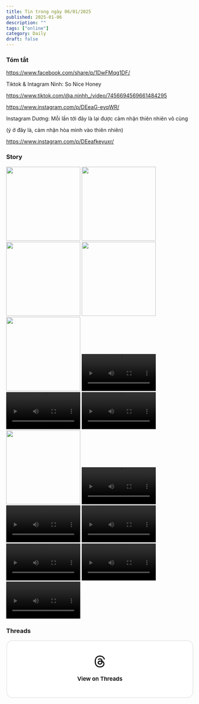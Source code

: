 ```yaml
---
title: Tin trong ngày 06/01/2025 
published: 2025-01-06
description: ""
tags: ["online"]
category: Daily 
draft: false
---
```


### Tóm tắt 

https://www.facebook.com/share/p/1DwFMqg1DF/

Tiktok & Intagram Ninh: So Nice Honey

https://www.tiktok.com/@a.ninhh_/video/7456694569661484295

https://www.instagram.com/p/DEeaG-eyqWR/

Instagram Dương: Mỗi lần tới đây là lại được cảm nhận thiên nhiên vô cùng

(ý ở đây là, cảm nhận hòa mình vào thiên nhiên)

https://www.instagram.com/p/DEeafkeyuxr/



### Story 

<img width="200" src="https://github.com/user-attachments/assets/b8c384db-a5ab-4594-ad04-fc885f35eb6b" />

<img width="200" src="https://github.com/user-attachments/assets/482b6741-31cf-465e-bb2a-13d6c93bc754" />

<img width="200" src="https://github.com/user-attachments/assets/1e69f1ce-94b1-45f4-80af-fdce6af15005" />

<img width="200" src="https://github.com/user-attachments/assets/ffa93e36-ed4e-4982-b294-4d1ba7866424" />

<img width="200" src="https://github.com/user-attachments/assets/48a706ca-f7cb-47c4-a988-b7c50c4699f2" />

<video width="200" controls>
  <source type="video/mp4" src="https://github.com/user-attachments/assets/82e59645-d6c0-48c7-958a-d05d7fce49a1" >
</video>

<video width="200" controls>
  <source type="video/mp4" src="https://github.com/user-attachments/assets/563ce262-d116-4929-8efd-ab3b24db7470" >
</video>

<video width="200" controls>
  <source type="video/mp4" src="https://github.com/user-attachments/assets/3a276296-1c77-4c11-8898-a63d7e33658b" >
</video>

<img width="200" src="https://github.com/user-attachments/assets/c9d19fdc-bbcd-4ab0-9a1f-6bade0c900dd" />

<video width="200" controls>
  <source type="video/mp4" src="https://github.com/user-attachments/assets/19465c92-e8b2-4229-aabf-273b5f85cb4d" >
</video>

<video width="200" controls>
  <source type="video/mp4" src="https://github.com/user-attachments/assets/1cc8d24f-763a-4d98-be58-827dbb219dd8" >
</video>

<video width="200" controls>
  <source type="video/mp4" src="https://github.com/user-attachments/assets/285c6d73-f22d-4fdb-9f06-bcd37fa5269d" >
</video>

<video width="200" controls>
  <source type="video/mp4" src="https://github.com/user-attachments/assets/390d0c2e-9bcd-4d31-b164-2002667d7280" >
</video>

<video width="200" controls>
  <source type="video/mp4" src="https://github.com/user-attachments/assets/e99f2b03-cbbc-4171-beda-0f7052586d8b" >
</video>

<video width="200" controls>
  <source type="video/mp4" src="https://github.com/user-attachments/assets/5046aa13-8940-4b41-bf2c-c1ae82da02af" >
</video>

### Threads 

<blockquote class="text-post-media" data-text-post-permalink="https://www.threads.net/@ninhduong_summary/post/DEfUj27Tv0o" data-text-post-version="0" id="ig-tp-DEfUj27Tv0o" style=" background:#FFF; border-width: 1px; border-style: solid; border-color: #00000026; border-radius: 16px; max-width:540px; margin: 1px; min-width:270px; padding:0; width:99.375%; width:-webkit-calc(100% - 2px); width:calc(100% - 2px);"> <a href="https://www.threads.net/@ninhduong_summary/post/DEfUj27Tv0o" style=" background:#FFFFFF; line-height:0; padding:0 0; text-align:center; text-decoration:none; width:100%; font-family: -apple-system, BlinkMacSystemFont, sans-serif;" target="_blank"> <div style=" padding: 40px; display: flex; flex-direction: column; align-items: center;"><div style=" display:block; height:32px; width:32px; padding-bottom:20px;"> <svg aria-label="Threads" height="32px" role="img" viewBox="0 0 192 192" width="32px" xmlns="http://www.w3.org/2000/svg"> <path d="M141.537 88.9883C140.71 88.5919 139.87 88.2104 139.019 87.8451C137.537 60.5382 122.616 44.905 97.5619 44.745C97.4484 44.7443 97.3355 44.7443 97.222 44.7443C82.2364 44.7443 69.7731 51.1409 62.102 62.7807L75.881 72.2328C81.6116 63.5383 90.6052 61.6848 97.2286 61.6848C97.3051 61.6848 97.3819 61.6848 97.4576 61.6855C105.707 61.7381 111.932 64.1366 115.961 68.814C118.893 72.2193 120.854 76.925 121.825 82.8638C114.511 81.6207 106.601 81.2385 98.145 81.7233C74.3247 83.0954 59.0111 96.9879 60.0396 116.292C60.5615 126.084 65.4397 134.508 73.775 140.011C80.8224 144.663 89.899 146.938 99.3323 146.423C111.79 145.74 121.563 140.987 128.381 132.296C133.559 125.696 136.834 117.143 138.28 106.366C144.217 109.949 148.617 114.664 151.047 120.332C155.179 129.967 155.42 145.8 142.501 158.708C131.182 170.016 117.576 174.908 97.0135 175.059C74.2042 174.89 56.9538 167.575 45.7381 153.317C35.2355 139.966 29.8077 120.682 29.6052 96C29.8077 71.3178 35.2355 52.0336 45.7381 38.6827C56.9538 24.4249 74.2039 17.11 97.0132 16.9405C119.988 17.1113 137.539 24.4614 149.184 38.788C154.894 45.8136 159.199 54.6488 162.037 64.9503L178.184 60.6422C174.744 47.9622 169.331 37.0357 161.965 27.974C147.036 9.60668 125.202 0.195148 97.0695 0H96.9569C68.8816 0.19447 47.2921 9.6418 32.7883 28.0793C19.8819 44.4864 13.2244 67.3157 13.0007 95.9325L13 96L13.0007 96.0675C13.2244 124.684 19.8819 147.514 32.7883 163.921C47.2921 182.358 68.8816 191.806 96.9569 192H97.0695C122.03 191.827 139.624 185.292 154.118 170.811C173.081 151.866 172.51 128.119 166.26 113.541C161.776 103.087 153.227 94.5962 141.537 88.9883ZM98.4405 129.507C88.0005 130.095 77.1544 125.409 76.6196 115.372C76.2232 107.93 81.9158 99.626 99.0812 98.6368C101.047 98.5234 102.976 98.468 104.871 98.468C111.106 98.468 116.939 99.0737 122.242 100.233C120.264 124.935 108.662 128.946 98.4405 129.507Z" /></svg></div><div style=" font-size: 15px; line-height: 21px; color: #000000; font-weight: 600; "> View on Threads</div></div></a></blockquote>
<script async src="https://www.threads.net/embed.js"></script>